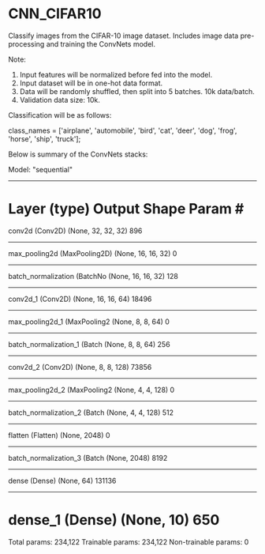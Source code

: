 # CNN_CIFAR10
Classify images from the CIFAR-10 image dataset. Includes image data pre-processing and training the ConvNets model.

Note:
1. Input features will be normalized before fed into the model.
2. Input dataset will be in one-hot data format.
3. Data will be randomly shuffled, then split into 5 batches. 10k data/batch.
4. Validation data size: 10k.

Classification will be as follows:

class_names = ['airplane', 'automobile', 'bird', 'cat', 'deer',
               'dog', 'frog', 'horse', 'ship', 'truck'];


Below is summary of the ConvNets stacks:

Model: "sequential"
_________________________________________________________________
Layer (type)                 Output Shape              Param #
=================================================================
conv2d (Conv2D)              (None, 32, 32, 32)        896
_________________________________________________________________
max_pooling2d (MaxPooling2D) (None, 16, 16, 32)        0
_________________________________________________________________
batch_normalization (BatchNo (None, 16, 16, 32)        128
_________________________________________________________________
conv2d_1 (Conv2D)            (None, 16, 16, 64)        18496
_________________________________________________________________
max_pooling2d_1 (MaxPooling2 (None, 8, 8, 64)          0
_________________________________________________________________
batch_normalization_1 (Batch (None, 8, 8, 64)          256
_________________________________________________________________
conv2d_2 (Conv2D)            (None, 8, 8, 128)         73856
_________________________________________________________________
max_pooling2d_2 (MaxPooling2 (None, 4, 4, 128)         0
_________________________________________________________________
batch_normalization_2 (Batch (None, 4, 4, 128)         512
_________________________________________________________________
flatten (Flatten)            (None, 2048)              0
_________________________________________________________________
batch_normalization_3 (Batch (None, 2048)              8192
_________________________________________________________________
dense (Dense)                (None, 64)                131136
_________________________________________________________________
dense_1 (Dense)              (None, 10)                650
=================================================================
Total params: 234,122
Trainable params: 234,122
Non-trainable params: 0
